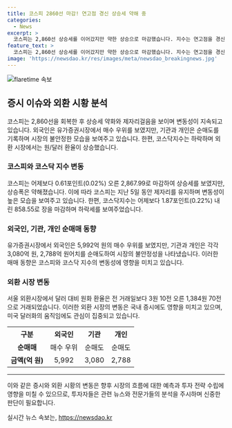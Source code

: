 ```yaml
---
title: 코스피 2860선 마감! 연고점 경신 상승세 약해 중
categories:
  - News
excerpt: >
  코스피는 2,860선 상승세를 이어갔지만 약한 상승으로 마감했습니다. 지수는 연고점을 경신했으며 외국인은 매수 우위를 보였고, 기관과 개인은 순매도했습니다. 코스닥지수는 소폭 하락했고, 달러 대비 원화 환율은 상승했습니다. (150자)
feature_text: >
  코스피는 2,860선 상승세를 이어갔지만 약한 상승으로 마감했습니다. 지수는 연고점을 경신했으며 외국인은 매수 우위를 보였고, 기관과 개인은 순매도했습니다. 코스닥지수는 소폭 하락했고, 달러 대비 원화 환율은 상승했습니다. (150자)
image: 'https://newsdao.kr/res/images/meta/newsdao_breakingnews.jpg'
---
```


<p><img src="https://newsdao.kr/res/images/meta/newsdao_breakingnews.jpg" alt="flaretime 속보" /></p>

<h2 data-ke-size="size26">증시 이슈와 외환 시황 분석</h2>

<p data-ke-size="size16">코스피는 2,860선을 회복한 후 상승세 약화와 제자리걸음을 보이며 변동성이 지속되고 있습니다. 외국인은 유가증권시장에서 매수 우위를 보였지만, 기관과 개인은 순매도를 기록하며 시장의 불안정한 모습을 보여주고 있습니다. 한편, 코스닥지수는 하락하며 외환 시장에서는 원/달러 환율이 상승했습니다.</p>

<h3>코스피와 코스닥 지수 변동</h3>

<p data-ke-size="size16">코스피는 어제보다 0.61포인트(0.02%) 오른 2,867.99로 마감하여 상승세를 보였지만, 상승폭은 약해졌습니다. 이에 따라 코스피는 지난 5일 동안 제자리를 유지하며 변동성이 높은 모습을 보여주고 있습니다. 한편, 코스닥지수는 어제보다 1.87포인트(0.22%) 내린 858.55로 장을 마감하며 하락세를 보여주었습니다.</p>

<h3>외국인, 기관, 개인 순매매 동향</h3>

<p data-ke-size="size16">유가증권시장에서 외국인은 5,992억 원의 매수 우위를 보였지만, 기관과 개인은 각각 3,080억 원, 2,788억 원어치를 순매도하여 시장의 불안정성을 나타냈습니다. 이러한 매매 동향은 코스피와 코스닥 지수의 변동성에 영향을 미치고 있습니다.</p>

<h3>외환 시장 변동</h3>

<p data-ke-size="size16">서울 외환시장에서 달러 대비 원화 환율은 전 거래일보다 3원 10전 오른 1,384원 70전으로 거래되었습니다. 이러한 외환 시장의 변동은 국내 증시에도 영향을 미치고 있으며, 미국 달러화의 움직임에도 관심이 집중되고 있습니다.</p>

<table>
  <tr>
    <th>구분</th>
    <th>외국인</th>
    <th>기관</th>
    <th>개인</th>
  </tr>
  <tr>
    <td style="text-align: center; height: 17px;"><b>순매매</b></td>
    <td style="text-align: center; height: 17px;">매수 우위</td>
    <td style="text-align: center; height: 17px;">순매도</td>
    <td style="text-align: center; height: 17px;">순매도</td>
  </tr>
  <tr>
    <td style="text-align: center; height: 17px;"><b>금액(억 원)</b></td>
    <td style="text-align: center; height: 17px;">5,992</td>
    <td style="text-align: center; height: 17px;">3,080</td>
    <td style="text-align: center; height: 17px;">2,788</td>
  </tr>
</table>

<hr>

<p data-ke-size="size16">이와 같은 증시와 외환 시황의 변동은 향후 시장의 흐름에 대한 예측과 투자 전략 수립에 영향을 미칠 수 있으므로, 투자자들은 관련 뉴스와 전문가들의 분석을 주시하며 신중한 판단이 필요합니다.</p>
실시간 뉴스 속보는, <a href="https://newsdao.kr" rel="dofollow">https://newsdao.kr</a>



